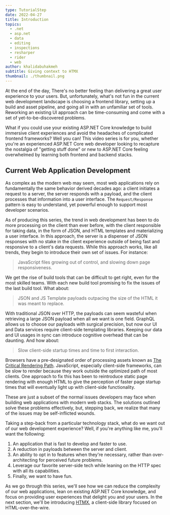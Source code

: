```yaml
---
type: TutorialStep
date: 2022-04-27
title: Introduction
topics:
  - .net
  - asp.net
  - data
  - editing
  - inspections
  - resharper
  - rider
  - web
author: khalidabuhakmeh
subtitle: Giving context to HTMX
thumbnail: ./thumbnail.png
---
```


At the end of the day, There's no better feeling than delivering a great user experience to your users. But, unfortunately, what's not fun in the current web development landscape is choosing a frontend library, setting up a build and asset pipeline, and going all in with an unfamiliar set of tools. Reworking an existing UI approach can be time-consuming and come with a set of yet-to-be-discovered problems.

What if you could use your existing ASP.NET Core knowledge to build immersive client experiences and avoid the headaches of complicated frontend frameworks? Well you can! This video series is for you, whether you're an experienced ASP.NET Core web developer looking to recapture the nostalgia of "getting stuff done" or new to ASP.NET Core feeling overwhelmed by learning both frontend and backend stacks.

## Current Web Application Development

As complex as the modern web may seem, most web applications rely on fundamentally the same behavior derived decades ago: a client initiates a request to a server, the server responds with a payload, and the client processes that information into a user interface. The `Request/Response` pattern is easy to understand, yet powerful enough to support most developer scenarios.

As of producing this series, the trend in web development has been to do more processing on the client than ever before, with the client responsible for taking data, in the form of JSON, and HTML templates and materializing a user interface. In this approach, the server is a dispenser of JSON responses with no stake in the client experience outside of being fast and responsive to a client's data requests. While this approach works, like all trends, they begin to introduce their own set of issues. For instance:

> JavaScript files growing out of control, and slowing down page responsiveness.

We get the rise of build tools that can be difficult to get right, even for the most skilled teams. With each new build tool promising to fix the issues of the last build tool. What about:

> JSON and JS Template payloads outpacing the size of the HTML it was meant to replace.

With traditional JSON over HTTP, the payloads can seem wasteful when retrieving a large JSON payload when all we want is one field. GraphQL allows us to choose our payloads with surgical precision, but now our UI and Data services require client-side templating libraries. Keeping our data and UI usages in sync can introduce cognitive overhead that can be daunting. And how about:

> Slow client-side startup times and time to first interaction.

Browsers have a pre-designated order of processing assets known as [The Critical Rendering Path](https://developers.google.com/web/fundamentals/performance/critical-rendering-path/constructing-the-object-model). JavaScript, especially client-side frameworks, can be slow to render because they work outside the optimized path of most clients. One approach to fix this has been to reintroduce static page rendering with enough HTML to give the perception of faster page startup times that will eventually light up with client-side functionality.

These are just a subset of the normal issues developers may face when building web applications with modern web stacks. The solutions outlined solve these problems effectively, but, stepping back, we realize that many of the issues may be self-inflicted wounds.

Taking a step-back from a particular technology stack, what do we want out of our web development experience? Well, if you're anything like me, you'll want the following:

1. An application that is fast to develop and faster to use.
2. A reduction in payloads between the server and client.
3. An ability to opt in to features when they're necessary, rather than over-architecting for perceived future problems.
4. Leverage our favorite server-side tech while leaning on the HTTP spec with all its capabilities.
5. Finally, we want to have fun.

As we go through this series, we'll see how we can reduce the complexity of our web applications, lean on existing ASP.NET Core knowledge, and focus on providing user experiences that delight you and your users. In the next section, we'll be introducing [HTMX](https://htmx.org), a client-side library focused on HTML-over-the-wire.
